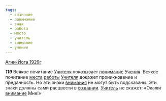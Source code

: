 ```yaml
---
tags:
  - сознание
  - понимание
  - знак
  - работа
  - место
  - учитель
  - внимание
  - учение
---
```


[Агни-Йога 1929г](https://127.0.0.1:4002/agni/1929)

___119___
Всякое почитание [Учителя](../../../tags/#учитель) показывает [понимание](../../../tags/#понимание) [Учения](../../../tags/#учение). Всякое почитание [места](../../../tags/#место) [работы](../../../tags/#работа) [Учителя](../../../tags/#учитель) докажет проникновение и преданность. Но эти знаки [внимания](../../../tags/#[внимание](../../../tags/#внимание)) не могут быть подсказаны. Эти знаки должны сами расцвести в [сознании](../../../tags/#сознание). [Учитель](../../../tags/#учитель) не скажет: «Окажи [внимание](../../../tags/#внимание) Мне!»